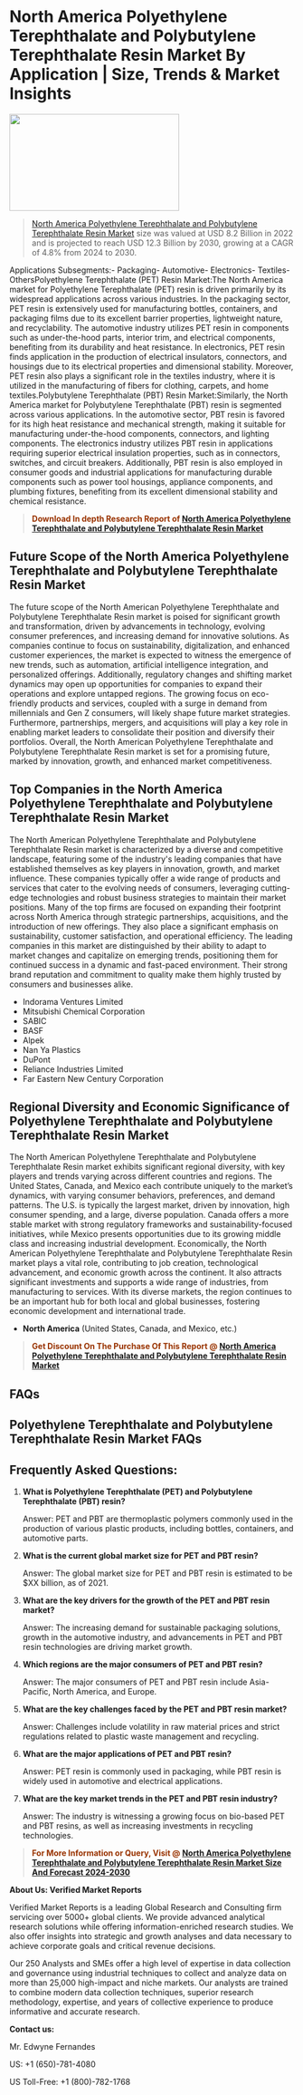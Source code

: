 <p><h1>North America Polyethylene Terephthalate and Polybutylene Terephthalate Resin Market By Application | Size, Trends & Market Insights</h1><p><img class="aligncenter size-medium wp-image-105565" src="https://ffe5etoiles.com/wp-content/uploads/2025/01/MST7-300x171.png" alt="" width="300" height="171" /></p><blockquote><p><a href="https://www.verifiedmarketreports.com/download-sample/?rid=356760&utm_source=Github-NA&utm_medium=385" target="_blank">North America Polyethylene Terephthalate and Polybutylene Terephthalate Resin Market</a> size was valued at USD 8.2 Billion in 2022 and is projected to reach USD 12.3 Billion by 2030, growing at a CAGR of 4.8% from 2024 to 2030.</p></blockquote>Applications Subsegments:- Packaging- Automotive- Electronics- Textiles- OthersPolyethylene Terephthalate (PET) Resin Market:The North America market for Polyethylene Terephthalate (PET) resin is driven primarily by its widespread applications across various industries. In the packaging sector, PET resin is extensively used for manufacturing bottles, containers, and packaging films due to its excellent barrier properties, lightweight nature, and recyclability. The automotive industry utilizes PET resin in components such as under-the-hood parts, interior trim, and electrical components, benefiting from its durability and heat resistance. In electronics, PET resin finds application in the production of electrical insulators, connectors, and housings due to its electrical properties and dimensional stability. Moreover, PET resin also plays a significant role in the textiles industry, where it is utilized in the manufacturing of fibers for clothing, carpets, and home textiles.Polybutylene Terephthalate (PBT) Resin Market:Similarly, the North America market for Polybutylene Terephthalate (PBT) resin is segmented across various applications. In the automotive sector, PBT resin is favored for its high heat resistance and mechanical strength, making it suitable for manufacturing under-the-hood components, connectors, and lighting components. The electronics industry utilizes PBT resin in applications requiring superior electrical insulation properties, such as in connectors, switches, and circuit breakers. Additionally, PBT resin is also employed in consumer goods and industrial applications for manufacturing durable components such as power tool housings, appliance components, and plumbing fixtures, benefiting from its excellent dimensional stability and chemical resistance.</p><blockquote><p><span style="color: #993300;"><strong>Download In depth Research Report of <a href="https://www.verifiedmarketreports.com/download-sample/?rid=356760&utm_source=Github-NA&utm_medium=385">North America Polyethylene Terephthalate and Polybutylene Terephthalate Resin Market</a></strong></span></p></blockquote><h2>Future Scope of the North America Polyethylene Terephthalate and Polybutylene Terephthalate Resin Market</h2><p>The future scope of the North American Polyethylene Terephthalate and Polybutylene Terephthalate Resin market is poised for significant growth and transformation, driven by advancements in technology, evolving consumer preferences, and increasing demand for innovative solutions. As companies continue to focus on sustainability, digitalization, and enhanced customer experiences, the market is expected to witness the emergence of new trends, such as automation, artificial intelligence integration, and personalized offerings. Additionally, regulatory changes and shifting market dynamics may open up opportunities for companies to expand their operations and explore untapped regions. The growing focus on eco-friendly products and services, coupled with a surge in demand from millennials and Gen Z consumers, will likely shape future market strategies. Furthermore, partnerships, mergers, and acquisitions will play a key role in enabling market leaders to consolidate their position and diversify their portfolios. Overall, the North American Polyethylene Terephthalate and Polybutylene Terephthalate Resin market is set for a promising future, marked by innovation, growth, and enhanced market competitiveness.</p><h2>Top Companies in the North America Polyethylene Terephthalate and Polybutylene Terephthalate Resin Market</h2><p>The North American Polyethylene Terephthalate and Polybutylene Terephthalate Resin market is characterized by a diverse and competitive landscape, featuring some of the industry's leading companies that have established themselves as key players in innovation, growth, and market influence. These companies typically offer a wide range of products and services that cater to the evolving needs of consumers, leveraging cutting-edge technologies and robust business strategies to maintain their market positions. Many of the top firms are focused on expanding their footprint across North America through strategic partnerships, acquisitions, and the introduction of new offerings. They also place a significant emphasis on sustainability, customer satisfaction, and operational efficiency. The leading companies in this market are distinguished by their ability to adapt to market changes and capitalize on emerging trends, positioning them for continued success in a dynamic and fast-paced environment. Their strong brand reputation and commitment to quality make them highly trusted by consumers and businesses alike.</p><p><ul><li>Indorama Ventures Limited </li><li> Mitsubishi Chemical Corporation </li><li> SABIC </li><li> BASF </li><li> Alpek </li><li> Nan Ya Plastics </li><li> DuPont </li><li> Reliance Industries Limited </li><li> Far Eastern New Century Corporation</li></ul></p><h2>Regional Diversity and Economic Significance of Polyethylene Terephthalate and Polybutylene Terephthalate Resin Market</h2><p>The North American Polyethylene Terephthalate and Polybutylene Terephthalate Resin market exhibits significant regional diversity, with key players and trends varying across different countries and regions. The United States, Canada, and Mexico each contribute uniquely to the market’s dynamics, with varying consumer behaviors, preferences, and demand patterns. The U.S. is typically the largest market, driven by innovation, high consumer spending, and a large, diverse population. Canada offers a more stable market with strong regulatory frameworks and sustainability-focused initiatives, while Mexico presents opportunities due to its growing middle class and increasing industrial development. Economically, the North American Polyethylene Terephthalate and Polybutylene Terephthalate Resin market plays a vital role, contributing to job creation, technological advancement, and economic growth across the continent. It also attracts significant investments and supports a wide range of industries, from manufacturing to services. With its diverse markets, the region continues to be an important hub for both local and global businesses, fostering economic development and international trade.</p><ul> <li><strong>North America</strong> (United States, Canada, and Mexico, etc.)</li></ul><blockquote><p><span style="color: #993300;"><strong>Get Discount On The Purchase Of This Report @ <a href="https://www.verifiedmarketreports.com/ask-for-discount/?rid=356760&utm_source=Github-NA&utm_medium=385">North America Polyethylene Terephthalate and Polybutylene Terephthalate Resin Market</a></strong></span></p></blockquote><h2>FAQs</h2><p><h2>Polyethylene Terephthalate and Polybutylene Terephthalate Resin Market FAQs</h1><h2>Frequently Asked Questions:</h2><ol> <li><strong>What is Polyethylene Terephthalate (PET) and Polybutylene Terephthalate (PBT) resin?</div><div></strong></li> <p>Answer: PET and PBT are thermoplastic polymers commonly used in the production of various plastic products, including bottles, containers, and automotive parts.</p> <li><strong>What is the current global market size for PET and PBT resin?</div><div></strong></li> <p>Answer: The global market size for PET and PBT resin is estimated to be $XX billion, as of 2021.</p> <li><strong>What are the key drivers for the growth of the PET and PBT resin market?</div><div></strong></li> <p>Answer: The increasing demand for sustainable packaging solutions, growth in the automotive industry, and advancements in PET and PBT resin technologies are driving market growth.</p> <li><strong>Which regions are the major consumers of PET and PBT resin?</div><div></strong></li> <p>Answer: The major consumers of PET and PBT resin include Asia-Pacific, North America, and Europe.</p> <li><strong>What are the key challenges faced by the PET and PBT resin market?</div><div></strong></li> <p>Answer: Challenges include volatility in raw material prices and strict regulations related to plastic waste management and recycling.</p> <li><strong>What are the major applications of PET and PBT resin?</div><div></strong></li> <p>Answer: PET resin is commonly used in packaging, while PBT resin is widely used in automotive and electrical applications.</p> <li><strong>What are the key market trends in the PET and PBT resin industry?</div><div></strong></li> <p>Answer: The industry is witnessing a growing focus on bio-based PET and PBT resins, as well as increasing investments in recycling technologies.</p></ol></body></html></p><blockquote><p><span style="color: #993300;"><strong>For More Information or Query, Visit @ <a href="https://www.verifiedmarketreports.com/product/polyethylene-terephthalate-and-polybutylene-terephthalate-resin-market/">North America Polyethylene Terephthalate and Polybutylene Terephthalate Resin Market Size And Forecast 2024-2030</a></strong></span></p></blockquote><p><strong>About Us: Verified Market Reports</strong></p><p>Verified Market Reports is a leading Global Research and Consulting firm servicing over 5000+ global clients. We provide advanced analytical research solutions while offering information-enriched research studies. We also offer insights into strategic and growth analyses and data necessary to achieve corporate goals and critical revenue decisions.</p><p>Our 250 Analysts and SMEs offer a high level of expertise in data collection and governance using industrial techniques to collect and analyze data on more than 25,000 high-impact and niche markets. Our analysts are trained to combine modern data collection techniques, superior research methodology, expertise, and years of collective experience to produce informative and accurate research.</p><p><strong>Contact us:</strong></p><p>Mr. Edwyne Fernandes</p><p>US: +1 (650)-781-4080</p><p>US Toll-Free: +1 (800)-782-1768</p>
